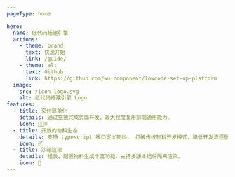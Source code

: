 ```yaml
---
pageType: home

hero:
  name: 低代码搭建引擎
  actions:
    - theme: brand
      text: 快速开始
      link: /guide/
    - theme: alt
      text: Github
      link: https://github.com/wu-component/lowcode-set-up-platform
  image:
    src: /icon-logo.svg
    alt: 低代码搭建引擎 Logo
features:
  - title: 交付简单化
    details: 通过拖拽完成页面开发，最大程度复用前端通用能力。
    icon: 🏃🏻‍♀️
  - title: 开放的物料生态
    details: 支持 typescript 接口定义物料， 打破传统物料开发模式，降低开发流程壁垒。
    icon: 📦
  - title: 沙箱渲染
    details: 组装、配置物料生成丰富功能，支持多版本组件隔离渲染。
    icon: 🎨
---
```

